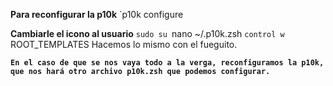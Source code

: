 **Para reconfigurar la p10k**
`p10k configure

**Cambiarle el icono al usuario**
`sudo su
`nano ~/.p10k.zsh
`control w
`ROOT_TEMPLATES
Hacemos lo mismo con el fueguito.

**`En el caso de que se nos vaya todo a la verga, reconfiguramos la p10k, que nos hará otro archivo p10k.zsh que podemos configurar.`**